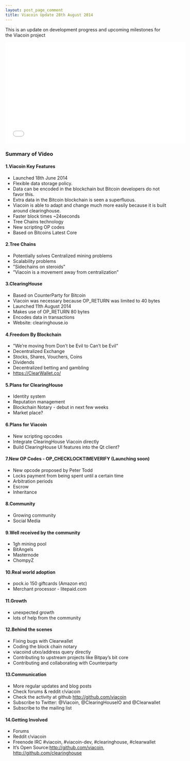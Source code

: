 ```yaml
---
layout: post_page_comment
title: Viacoin Update 28th August 2014
---
```


This is an update on development progress and upcoming milestones for the Viacoin project

<iframe width="560" height="315" src="//www.youtube.com/embed/YjWV_SibVbg" frameborder="0" allowfullscreen></iframe>

### Summary of Video

#### 1.Viacoin Key Features
  * Launched 18th June 2014
  * Flexible data storage policy.
  * Data can be encoded in the blockchain but Bitcoin developers do not favor this.
  * Extra data in the Bitcoin blockchain is seen a superfluous.
  * Viacoin is able to adapt and change much more easily because it is built around clearinghouse.
  * Faster block times ~24seconds
  * Tree Chains technology
  * New scripting OP codes
  * Based on Bitcoins Latest Core

#### 2.Tree Chains
  * Potentially solves Centralized mining problems
  * Scalability problems
  * ”Sidechains on steroids”
  * ”Viacoin is a movement away from centralization”

#### 3.ClearingHouse
  * Based on CounterParty for Bitcoin
  * Viacoin was necessary because OP_RETURN was limited to 40 bytes
  * Launched 11th August 2014
  * Makes use of OP_RETURN 80 bytes
  * Encodes data in transactions
  * Website: clearinghouse.io

#### 4.Freedom By Blockchain
  * ”We’re moving from Don’t be Evil to Can’t be Evil”
  * Decentralized Exchange
  * Stocks, Shares, Vouchers, Coins
  * Dividends
  * Decentralized betting and gambling
  * https://ClearWallet.co/

#### 5.Plans for ClearingHouse
  * Identity system
  * Reputation management
  * Blockchain Notary - debut in next few weeks
  * Market place?

#### 6.Plans for Viacoin
  * New scripting opcodes
  * Integrate ClearingHouse Viacoin directly
  * Build ClearingHouse UI features into the Qt client?

#### 7.New OP Codes - OP_CHECKLOCKTIMEVERIFY (Launching soon)
  * New opcode proposed by Peter Todd
  * Locks payment from being spent until a certain time
  * Arbitration periods
  * Escrow
  * Inheritance

#### 8.Community
  * Growing community
  * Social Media

#### 9.Well received by the community
  * 1gh mining pool
  * BitAngels
  * Masternode
  * ChompyZ

#### 10.Real world adoption
  * pock.io 150 giftcards (Amazon etc)
  * Merchant processor - litepaid.com

#### 11.Growth
  * unexpected growth
  * lots of help from the community

#### 12.Behind the scenes
  * Fixing bugs with Clearwallet
  * Coding the block chain notary
  * viacoind utxo/address query directly
  * Contributing to upstream projects like Bitpay’s bit core
  * Contributing and collaborating with Counterparty

#### 13.Communication
  * More regular updates and blog posts
  * Check forums & reddit r/viacoin
  * Check the activity at github http://github.com/viacoin
  * Subscribe to Twitter: @Viacoin, @ClearingHouseIO and @Clearwallet
  * Subscribe to the mailing list

#### 14.Getting Involved
  * Forums
  * Reddit r/viacoin
  * Freenode IRC #viacoin, #viacoin-dev, #clearinghouse, #clearwallet
  * It’s Open Source:http://github.com/viacoin, http://github.com/clearinghouse

